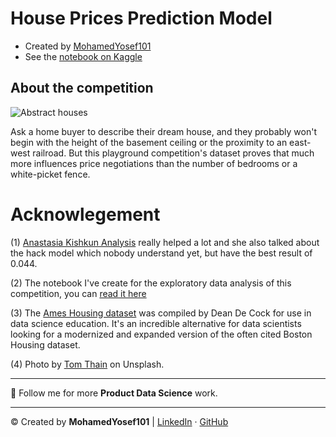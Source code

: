 # House Prices Prediction Model
* Created by [MohamedYosef101](https://linkedin/in/mohamedyosef101)
* See the [notebook on Kaggle](https://www.kaggle.com/code/mohamedyosef101/house-prices-prediction)

## About the competition
![Abstract houses](https://storage.googleapis.com/kaggle-media/competitions/House%20Prices/kaggle_5407_media_housesbanner.png)


Ask a home buyer to describe their dream house, and they probably won't begin with the height of the basement ceiling or the proximity to an east-west railroad. But this playground competition's dataset proves that much more influences price negotiations than the number of bedrooms or a white-picket fence.


# Acknowlegement
(1) [Anastasia Kishkun Analysis](https://www.kaggle.com/code/kishkun/house-pricing-analysis-model) really helped a lot and she also talked about the hack model which nobody understand yet, but have the best result of 0.044. 
<br>

(2) The notebook I've create for the exploratory data analysis of this competition, you can [read it here](https://www.kaggle.com/code/mohamedyosef101/house-prices-eda)

(3) The [Ames Housing dataset](http://www.amstat.org/publications/jse/v19n3/decock.pdf) was compiled by Dean De Cock for use in data science education. It's an incredible alternative for data scientists looking for a modernized and expanded version of the often cited Boston Housing dataset. 

(4) Photo by [Tom Thain](https://unsplash.com/@tthfilms) on Unsplash.


<div>
	<hr>
	<p> 🔔 Follow me for more <b>Product Data Science</b> work.</p>
	<hr>
</div>
<p>&copy; Created by <b>MohamedYosef101</b> | 
	<a href="https://linkedin.com/in/mohamedyosef101">LinkedIn</a> &centerdot;
	<a href="https://github.com/mohamedyosef101">GitHub</a>
</p>

